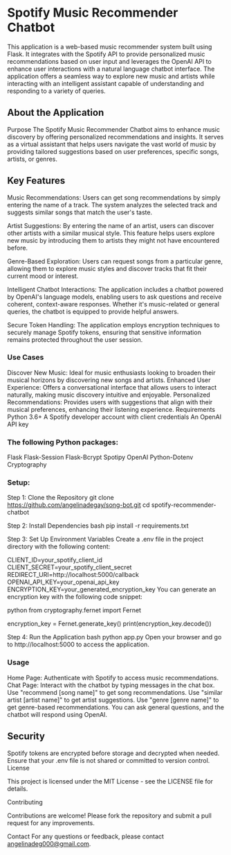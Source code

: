 # Spotify Music Recommender Chatbot

This application is a web-based music recommender system built using Flask. It integrates with the Spotify API to provide personalized music recommendations based on user input and leverages the OpenAI API to enhance user interactions with a natural language chatbot interface. The application offers a seamless way to explore new music and artists while interacting with an intelligent assistant capable of understanding and responding to a variety of queries.

## About the Application
Purpose
The Spotify Music Recommender Chatbot aims to enhance music discovery by offering personalized recommendations and insights. It serves as a virtual assistant that helps users navigate the vast world of music by providing tailored suggestions based on user preferences, specific songs, artists, or genres.

## Key Features
Music Recommendations: Users can get song recommendations by simply entering the name of a track. The system analyzes the selected track and suggests similar songs that match the user's taste.

Artist Suggestions: By entering the name of an artist, users can discover other artists with a similar musical style. This feature helps users explore new music by introducing them to artists they might not have encountered before.

Genre-Based Exploration: Users can request songs from a particular genre, allowing them to explore music styles and discover tracks that fit their current mood or interest.

Intelligent Chatbot Interactions: The application includes a chatbot powered by OpenAI's language models, enabling users to ask questions and receive coherent, context-aware responses. Whether it's music-related or general queries, the chatbot is equipped to provide helpful answers.

Secure Token Handling: The application employs encryption techniques to securely manage Spotify tokens, ensuring that sensitive information remains protected throughout the user session.

### Use Cases
Discover New Music: Ideal for music enthusiasts looking to broaden their musical horizons by discovering new songs and artists.
Enhanced User Experience: Offers a conversational interface that allows users to interact naturally, making music discovery intuitive and enjoyable.
Personalized Recommendations: Provides users with suggestions that align with their musical preferences, enhancing their listening experience.
Requirements
Python 3.6+
A Spotify developer account with client credentials
An OpenAI API key

### The following Python packages:

Flask
Flask-Session
Flask-Bcrypt
Spotipy
OpenAI
Python-Dotenv
Cryptography

### Setup:

Step 1: Clone the Repository
git clone https://github.com/angelinadegay/song-bot.git
cd spotify-recommender-chatbot

Step 2: Install Dependencies
bash
pip install -r requirements.txt

Step 3: Set Up Environment Variables
Create a .env file in the project directory with the following content:



CLIENT_ID=your_spotify_client_id
CLIENT_SECRET=your_spotify_client_secret
REDIRECT_URI=http://localhost:5000/callback
OPENAI_API_KEY=your_openai_api_key
ENCRYPTION_KEY=your_generated_encryption_key
You can generate an encryption key with the following code snippet:

python
from cryptography.fernet import Fernet

encryption_key = Fernet.generate_key()
print(encryption_key.decode())

Step 4: Run the Application
bash
python app.py
Open your browser and go to http://localhost:5000 to access the application.

### Usage
Home Page: Authenticate with Spotify to access music recommendations.
Chat Page: Interact with the chatbot by typing messages in the chat box.
Use "recommend [song name]" to get song recommendations.
Use "similar artist [artist name]" to get artist suggestions.
Use "genre [genre name]" to get genre-based recommendations.
You can ask general questions, and the chatbot will respond using OpenAI.

## Security
Spotify tokens are encrypted before storage and decrypted when needed.
Ensure that your .env file is not shared or committed to version control.
License

This project is licensed under the MIT License - see the LICENSE file for details.

Contributing

Contributions are welcome! Please fork the repository and submit a pull request for any improvements.

Contact
For any questions or feedback, please contact angelinadeg000@gmail.com.
